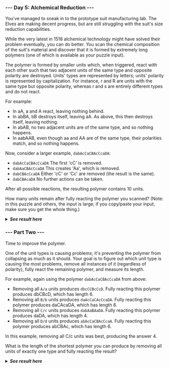﻿### --- Day 5: Alchemical Reduction ---

You've managed to sneak in to the prototype suit manufacturing lab. The 
Elves are making decent progress, but are still struggling with the suit's
size reduction capabilities.

While the very latest in 1518 alchemical technology might have solved their 
problem eventually, you can do better. You scan the chemical composition of 
the suit's material and discover that it is formed by extremely long
polymers (one of which is available as your puzzle input).

The polymer is formed by smaller units which, when triggered, react with 
each other such that two adjacent units of the same type and opposite
polarity are destroyed. Units' types are represented by letters; units' 
polarity is represented by capitalization. For instance, r and R are units 
with the same type but opposite polarity, whereas r and s are entirely
different types and do not react.

For example:

- In aA, a and A react, leaving nothing behind.
- In abBA, bB destroys itself, leaving aA. As above, this then destroys itself, leaving nothing.
- In abAB, no two adjacent units are of the same type, and so nothing happens.
- In aabAAB, even though aa and AA are of the same type, their polarities match, and so nothing happens.

Now, consider a larger example, `dabAcCaCBAcCcaDA`:

- `dabAcCaCBAcCcaDA`  The first 'cC' is removed.
- `dabAaCBAcCcaDA`    This creates 'Aa', which is removed.
- `dabCBAcCcaDA`      Either 'cC' or 'Cc' are removed (the result is the same).
- `dabCBAcaDA`        No further actions can be taken.

After all possible reactions, the resulting polymer contains 10 units.

How many units remain after fully reacting the polymer you scanned? (Note:
in this puzzle and others, the input is large; if you copy/paste your
input, make sure you get the whole thing.)

<details>
  <summary><strong><em>See result here</em></strong></summary>
	Your puzzle answer was <strong><em>9348</em></strong>.
</details>

### --- Part Two ---

Time to improve the polymer.

One of the unit types is causing problems; it's preventing the polymer from 
collapsing as much as it should. Your goal is to figure out which unit type 
is causing the most problems, remove all instances of it (regardless of 
polarity), fully react the remaining polymer, and measure its length.

For example, again using the polymer `dabAcCaCBAcCcaDA` from above:

- Removing all `A/a` units produces `dbcCCBcCcD`. Fully reacting this polymer produces dbCBcD, which has length 6.
- Removing all `B/b` units produces `daAcCaCAcCcaDA`. Fully reacting this polymer produces daCAcaDA, which has length 8.
- Removing all `C/c` units produces `dabAaBAaDA`. Fully reacting this polymer produces daDA, which has length 4.
- Removing all `D/d` units produces `abAcCaCBAcCcaA`. Fully reacting this polymer produces abCBAc, which has length 6.

In this example, removing all C/c units was best, producing the answer 4.

What is the length of the shortest polymer you can produce by removing all
units of exactly one type and fully reacting the result?

<details>
  <summary><strong><em>See result here</em></strong></summary>
	Your puzzle answer was <strong><em>4996</em></strong>.
</details>
